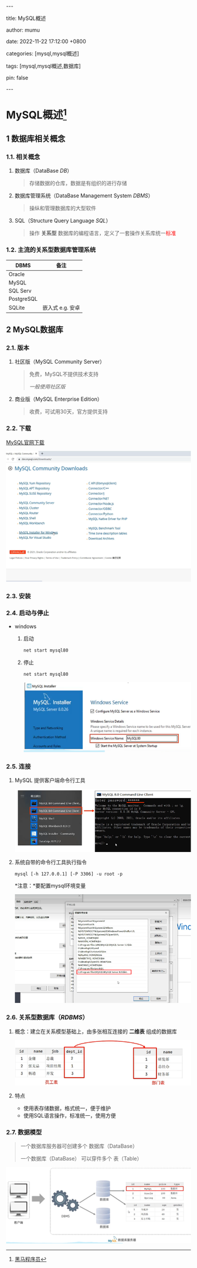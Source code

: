 \---

title: MySQL概述

author: mumu

date: 2022-11-22 17:12:00 +0800

categories: [mysql,mysql概述]

tags: [mysql,mysql概述,数据库]

pin: false

\---

# MySQL概述[^1]

## 1 数据库相关概念

### 1.1. 相关概念

1. 数据库（DataBase *DB*）

   > 存储数据的仓库，数据是有组织的进行存储

2. 数据库管理系统（DataBase Management System *DBMS*）

   > 操纵和管理数据库的大型软件

3. SQL（Structure Query Language *SQL*）

   > 操作 **关系型** 数据库的编程语言，定义了一套操作关系库统一<font color = red>标准</font>

### 1.2. 主流的关系型数据库管理系统

| DBMS       | 备注             |
| ---------- | ---------------- |
| Oracle     |                  |
| MySQL      |                  |
| SQL Serv   |                  |
| PostgreSQL |                  |
| SQLite     | 嵌入式 e.g. 安卓 |

## 2 MySQL数据库

### 2.1. 版本

1. 社区版（MySQL Community Server）

   > 免费，MySQL不提供技术支持
   >
   > *一般使用社区版* 

2. 商业版（MySQL Enterprise Edition）

   > 收费，可试用30天，官方提供支持

### 2.2. 下载

[MySQL官网下载](https://dev.mysql.com/downloads/)

![image-20221122163248931](https://raw.githubusercontent.com/sn-mumu/cloud-storage/main/PicGo/202211221632184.png)

### 2.3. 安装

### 2.4. 启动与停止

+ windows

  1. 启动

     ```sh
     net start mysql80
     ```

  2. 停止

     ```sh
     net start mysql80
     ```

     ![mysql80](https://raw.githubusercontent.com/sn-mumu/cloud-storage/main/PicGo/202211221639468.png)

### 2.5. 连接

1. MySQL 提供客户端命令行工具

   ![image-20221122164212041](https://raw.githubusercontent.com/sn-mumu/cloud-storage/main/PicGo/202211221642175.png)

2. 系统自带的命令行工具执行指令

   ```mysql
   mysql [-h 127.0.0.1] [-P 3306] -u root -p
   ```

   *注意：*要配置mysql环境变量

   ![image-20221122164453839](https://raw.githubusercontent.com/sn-mumu/cloud-storage/main/PicGo/202211221644896.png)

### 2.6. 关系型数据库（*RDBMS*）

1. 概念：建立在关系模型基础上，由多张相互连接的 **二维表** 组成的数据库

   ![image-20221122165129578](https://raw.githubusercontent.com/sn-mumu/cloud-storage/main/PicGo/202211221651722.png)

2. 特点

   - 使用表存储数据，格式统一，便于维护
   - 使用SQL语言操作，标准统一，使用方便

### 2.7. 数据模型

> 一个数据库服务器可创建多个 数据库（DataBase）
>
> 一个数据库（DataBase） 可以穿件多个 表（Table）

![image-20221122165346911](https://raw.githubusercontent.com/sn-mumu/cloud-storage/main/PicGo/202211221653049.png)

[^1]: [黑马程序员](www.itheima.com)

